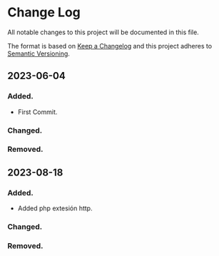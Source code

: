 # Change Log
All notable changes to this project will be documented in this file.

The format is based on [Keep a Changelog](http://keepachangelog.com/)
and this project adheres to [Semantic Versioning](http://semver.org/).

##  2023-06-04
### Added.
- First Commit.

### Changed.

### Removed.

## 2023-08-18
### Added.
- Added php extesión http.

### Changed.

### Removed.